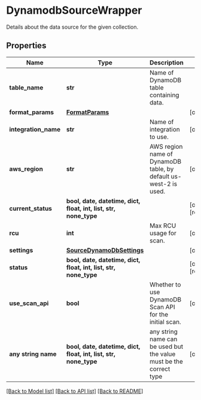 # DynamodbSourceWrapper

Details about the data source for the given collection.

## Properties
Name | Type | Description | Notes
------------ | ------------- | ------------- | -------------
**table_name** | **str** | Name of DynamoDB table containing data. | 
**format_params** | [**FormatParams**](FormatParams.md) |  | [optional] 
**integration_name** | **str** | Name of integration to use. | [optional] 
**aws_region** | **str** | AWS region name of DynamoDB table, by default us-west-2 is used. | [optional] 
**current_status** | **bool, date, datetime, dict, float, int, list, str, none_type** |  | [optional] [readonly] 
**rcu** | **int** | Max RCU usage for scan. | [optional] 
**settings** | [**SourceDynamoDbSettings**](SourceDynamoDbSettings.md) |  | [optional] 
**status** | **bool, date, datetime, dict, float, int, list, str, none_type** |  | [optional] [readonly] 
**use_scan_api** | **bool** | Whether to use DynamoDB Scan API for the initial scan. | [optional] 
**any string name** | **bool, date, datetime, dict, float, int, list, str, none_type** | any string name can be used but the value must be the correct type | [optional]

[[Back to Model list]](../README.md#documentation-for-models) [[Back to API list]](../README.md#documentation-for-api-endpoints) [[Back to README]](../README.md)


